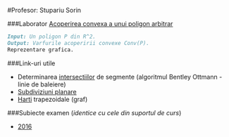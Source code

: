 #Profesor: Stupariu Sorin

###Laborator
[Acoperirea convexa a unui poligon arbitrar](https://drive.google.com/open?id=0ByjzKDd7cc_gN1BTRWs1S19FNEE)
```markdown
Input: Un poligon P din R^2.
Output: Varfurile acoperirii convexe Conv(P).
Reprezentare grafica.
```

###Link-uri utile
- Determinarea [intersectiilor](https://www.hackerearth.com/practice/math/geometry/line-intersection-using-b1entley-ottmann-algorithm/tutorial/) de segmente (algoritmul Bentley Ottmann - linie de baleiere)
- [Subdiviziuni planare](http://www.cs.uu.nl/docs/vakken/ga/slides2b.pdf)
- [Harti](http://cglab.ca/~cdillaba/comp5008/mulmuley.html) trapezoidale (graf)

###Subiecte examen (_identice cu cele din suportul de curs_)
- [2016](https://drive.google.com/open?id=0ByjzKDd7cc_gaDZOWUxfX29SUms)
